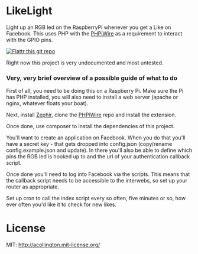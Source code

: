 # LikeLight

Light up an RGB led on the RaspberryPi whenever you get a Like on Facebook.  This uses PHP with the [PHPiWire](https://github.com/amnuts/phpiwire) as a requirement to interact with the GPIO pins.

[![Flattr this git repo](//button.flattr.com/flattr-badge-large.png)](https://flattr.com/submit/auto?fid=do3pln&url=https%3A%2F%2Fgithub.com%2Famnuts%2FLikeLight)

Right now this project is very undocumented and most untested.

### Very, very brief overview of a possible guide of what to do

First of all, you need to be doing this on a Raspberry Pi.  Make sure the Pi has PHP installed, you will also need to install a web server (apache or nginx, whatever floats your boat).

Next, install [Zephir](http://www.zephir-lang.com), clone the [PHPiWire](https://github.com/amnuts/phpiwire) repo and install the extension.

Once done, use composer to install the dependencies of this project.

You'll want to create an application on Facebook.  When you do that you'll have a secret key - that gets dropped into config.json (copy/rename config.example.json and update).  In there you'll also be able to define which pins the RGB led is hooked up to and the url of your authentication callback script.

Once done you'll need to log into Facebook via the scripts.  This means that the callback script needs to be accessible to the interwebs, so set up your router as appropriate.

Set up cron to call the index script every so often, five minutes or so, how ever often you'd like it to check for new likes.

# License

MIT: http://acollington.mit-license.org/